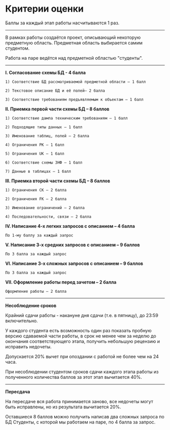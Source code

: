 # Критерии оценки

Баллы за каждый этап работы насчитываются 1 раз.

<hr>

В рамках работы создаётся проект, описывающий некоторую предметную область. Предметная область выбирается самим студентом.

Работа на паре ведётся над предметной областью "студенты".

<hr>

<b>I. Согласование схемы БД - 4 балла</b>
    
    1) Соответствие БД рассматриваемой предметной области – 1 балл
    
    2) Текстовое описание БД и её полей– 2 балла
    
    3) Соответствие требованиям предъявляемым к объектам – 1 балл

<b>II. Приемка первой части схемы БД – 8 баллов</b>

    1) Соответствие дампа техническим требованиям – 1 балл
    
    2) Подходящие типы данных – 1 балл
    
    3) Именование таблиц, полей – 2 балла
    
    4) Ограничения PK – 1 балл
    
    5) Ограничения UK – 1 балл
    
    6) Соответствие схемы 3НФ – 1 балл
    
    7) Данные в таблицах – 1 балл

<b>III. Приемка второй части схемы БД – 8 баллов</b>
    
    1) Ограничения CK – 2 балла
    
    2) Ограничения FK – 2 балла
    
    3) Именование ограничений – 2 балла
    
    4) Последовательности, связи – 2 балла

<b>IV. Написание 4-х легких запросов с описанием – 4 балла</b>

    По 1-му баллу за каждый запрос

<b>V. Написание 3-х средних запросов с описанием – 9 баллов</b>

    По 3 балла за каждый запрос

<b>VI. Написание 3-х сложных запросов с описанием – 9 баллов</b>

    По 3 балла за каждый запрос

<b>VII. Оформление работы перед зачетом – 2 балла</b>
    
    Оформление работы – 2 балла
    
<hr>

<b>Несоблюдение сроков</b>

Крайний сдачи работы - накануне дня сдачи (т.е. в пятницу), до 23:59 включительно.

У каждого студента есть возможность один раз показать пробную версию сдаваемой части работы, в срок не менее чем за неделю до окончания соответствующего этапа, получить небольшую рецензию и исправить недочеты.

Допускается 20% вычет при опоздании с работой не более чем на 24 часа.

При несоблюдении студентом сроков сдачи каждого этапа работы из полученного количества баллов за этот этап вычитается 40%.

<hr>

<b>Пересдача</b>

На пересдаче вся работа принимается заново, все недочеты могут быть исправлены, но из результата вычитается 20%.

Оставшиеся 8 баллов можно получить написав два сложных запроса по БД Студенты, с которой мы работаем на паре, по 4 балла за запрос.
